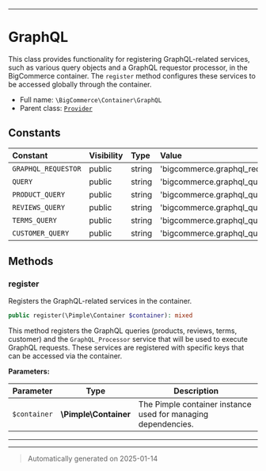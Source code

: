 ***

# GraphQL

This class provides functionality for registering GraphQL-related services, such as various
query objects and a GraphQL requestor processor, in the BigCommerce container. The `register`
method configures these services to be accessed globally through the container.



* Full name: `\BigCommerce\Container\GraphQL`
* Parent class: [`Provider`](./classes/BigCommerce/Container/Provider.md)


## Constants

| Constant | Visibility | Type | Value |
|:---------|:-----------|:-----|:------|
|`GRAPHQL_REQUESTOR`|public|string|&#039;bigcommerce.graphql_requestor&#039;|
|`QUERY`|public|string|&#039;bigcommerce.graphql_query&#039;|
|`PRODUCT_QUERY`|public|string|&#039;bigcommerce.graphql_query_products&#039;|
|`REVIEWS_QUERY`|public|string|&#039;bigcommerce.graphql_query_reviews&#039;|
|`TERMS_QUERY`|public|string|&#039;bigcommerce.graphql_query_terms&#039;|
|`CUSTOMER_QUERY`|public|string|&#039;bigcommerce.graphql_query_customer&#039;|


## Methods


### register

Registers the GraphQL-related services in the container.

```php
public register(\Pimple\Container $container): mixed
```

This method registers the GraphQL queries (products, reviews, terms, customer) and the `GraphQL_Processor`
service that will be used to execute GraphQL requests. These services are registered with specific keys
that can be accessed via the container.






**Parameters:**

| Parameter | Type | Description |
|-----------|------|-------------|
| `$container` | **\Pimple\Container** | The Pimple container instance used for managing dependencies. |





***


***
> Automatically generated on 2025-01-14
